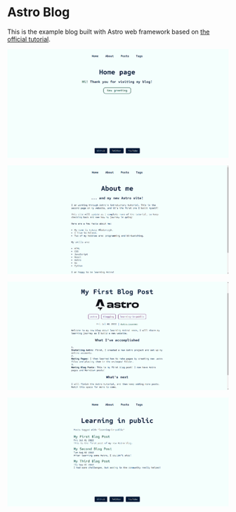 # Astro Blog

This is the example blog built with Astro web framework based on [the official tutorial](https://docs.astro.build/en/tutorial/0-introduction/).

![home page](images/home.png)

![about page](images/about.png)

![post page](images/post.png)

![tag page](images/tag.png)
